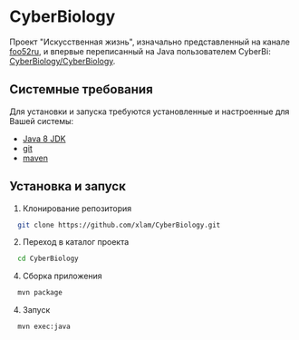 # CyberBiology
Проект "Искусственная жизнь", изначально представленный на канале [foo52ru](https://www.youtube.com/watch?v=PCx228KcOow), и впервые переписанный на Java пользователем CyberBi: [CyberBiology/CyberBiology](https://github.com/CyberBiology/CyberBiology).

## Системные требования
Для установки и запуска требуются установленные и настроенные для Вашей системы:
- [Java 8 JDK](https://www.oracle.com/technetwork/java/javase/downloads/jdk8-downloads-2133151.html)
- [git](https://git-scm.com/)
- [maven](https://maven.apache.org/)
## Установка и запуск
1. Клонирование репозитория
```bash
  git clone https://github.com/xlam/CyberBiology.git
```
2. Переход в каталог проекта
```bash
  cd CyberBiology
```
4. Сборка приложения
```bash
  mvn package
```
4. Запуск
```bash
  mvn exec:java
```
